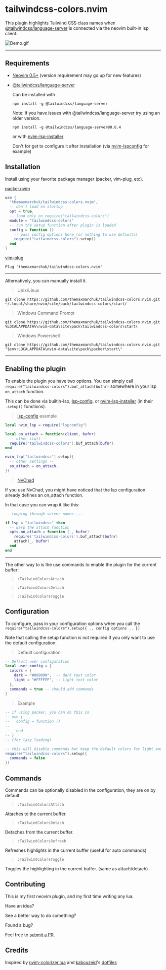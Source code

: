 # tailwindcss-colors.nvim
This plugin highlights Tailwind CSS class names when [@tailwindcss/language-server](https://github.com/tailwindlabs/tailwindcss-intellisense) is connected via the neovim built-in lsp client.

![Demo.gif](https://i.imgur.com/hDbxvBJ.gif)

---

## Requirements

- [Neovim 0.5+](https://github.com/neovim/neovim) (version requirement may go up for new features)
- [@tailwindcss/language-server](https://github.com/tailwindlabs/tailwindcss-intellisense)
  
  Can be installed with
  ```shell
  npm install -g @tailwindcss/language-server
  ```
  Note: if you have issues with @tailwindcss/language-server try using an older version.
  ```shell
  npm install -g @tailwindcss/language-server@0.0.4
  ```

  or with [nvim-lsp-installer](https://github.com/williamboman/nvim-lsp-installer)
  
  Don't for get to configure it after installation (via [nvim-lspconfig](https://github.com/neovim/nvim-lspconfig) for example)

## Installation

Install using your favorite package manager (packer, vim-plug, etc).

[packer.nvim](https://github.com/wbthomason/packer.nvim)
```lua
use {
  "themaxmarchuk/tailwindcss-colors.nvim",
  -- don't load on startup
  opt = true,
  -- load only on require("tailwindcss-colors")
  module = "tailwindcss-colors"
  -- run the setup function after plugin is loaded 
  config = function ()
    -- pass config options here (or nothing to use defaults)
    require("tailwindcss-colors").setup()
  end
}
```

[vim-plug](https://github.com/junegunn/vim-plug)
```vim
Plug 'themaxmarchuk/tailwindcss-colors.nvim'
```
--- 
Alternatively, you can manually install it.

> Unix/Linux

```shell
git clone https://github.com/themaxmarchuk/tailwindcss-colors.nvim.git ~/.local/share/nvim/site/pack/tailwindcss-colors/start/
```

>Windows Command Prompt
```shell
git clone https://github.com/themaxmarchuk/tailwindcss-colors.nvim.git %LOCALAPPDATA%\nvim-data\site\pack\tailwindcss-colors\start\
```

>Windows Powershell
```shell
git clone https://github.com/themaxmarchuk/tailwindcss-colors.nvim.git "$env:LOCALAPPDATA\nvim-data\site\pack\packer\start\"
```
---

## Enabling the plugin

To enable the plugin you have two options. You can simply call `require("tailwindcss-colors").buf_attach(bufnr)` somewhere in your lsp `on_attach` function.

This can be done via builtin-lsp, [lsp-config](https://github.com/neovim/nvim-lspconfig), or  [nvim-lsp-installer](https://github.com/williamboman/nvim-lsp-installer) (in their `.setup()` functions).

> [lsp-config](https://github.com/neovim/nvim-lspconfig) example
```lua
local nvim_lsp = require("lspconfig")

local on_attach = function(client, bufnr)
  -- other stuff --
  require("tailwindcss-colors").buf_attach(bufnr)
end

nvim_lsp["tailwindcss"].setup({
  -- other settings --
  on_attach = on_attach,
})
```

> [NvChad](https://github.com/NvChad/NvChad)

If you use NvChad, you might have noticed that the lsp configuration already defines an on_attach function. 

In that case you can wrap it like this:
```lua
-- looping through server names ...

if lsp = "tailwindcss" then
  -- warp the attach function
  opts.on_attach = function (_, bufnr)
    require('tailwindcss-colors').buf_attach(bufnr)
    attach(_, bufnr)
  end
end
```
--- 
The other way to is the use commands to enable the plugin for the current buffer:

> `:TailwindColorsAttach` 

> `:TailwindColorsDetach`

> `:TailwindColorsToggle`

## Configuration

To configure, pass in your configuration options when you call the `require("tailwindcss-colors").setup({ .. config options .. })`

Note that calling the setup function is not required if you only want to use the default configuration.

> Default configuration
```lua
-- Default user configuration
local user_config = {
  colors = {
    dark = "#000000",  -- dark text color
    light = "#FFFFFF", -- light text color
  },
  commands = true -- should add commands
}
```

> Example
```lua
-- if using packer, you can do this in
-- use {
--   config = function ()
--     ...
--   end
-- }
-- (for lazy loading)

-- this will disable commands but keep the default colors for light and dark text
require("tailwindcss-colors").setup({
  commands = false
})
```

## Commands

Commands can be optionally disabled in the configuration, they are on by default.

> `:TailwindColorsAttach`

Attaches to the current buffer.

> `:TailwindColorsDetach`

Detaches from the current buffer.

> `:TailwindColorsRefresh`

Refreshes highlights in the current buffer (useful for auto commands)

> `:TailwindColorsToggle`

Toggles the highlighting in the current buffer. (same as attach/detach)

## Contributing

This is my first neovim plugin, and my first time writing any lua.

Have an idea? 

See a better way to do something?

Found a bug?

Feel free to [submit a PR](https://github.com/themaxmarchuk/tailwindcss-colors.nvim/pulls).

## Credits
Inspired by [nvim-colorizer.lua](https://github.com/norcalli/nvim-colorizer.lua) and [kabouzeid](https://github.com/kabouzeid)'s [dotfiles](https://github.com/kabouzeid/dotfiles/blob/main/config/nvim/lua/lsp-documentcolors.lua)